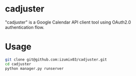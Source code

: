 # cadjuster
"cadjuster" is a Google Calendar API client tool using OAuth2.0 authentication flow.

# Usage

```bash
git clone git@github.com:izumix03/cadjuster.git
cd cadjuster
python manager.py runserver
```